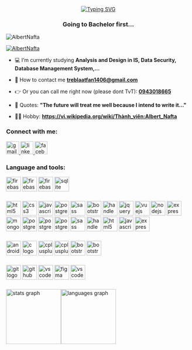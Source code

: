 <div align="center">
 <a href="https://git.io/typing-svg"><img src="https://readme-typing-svg.demolab.com?font=Fira+Code&pause=1000&color=00F7EC&center=true&vCenter=true&random=false&width=435&lines=Hi%2C+i+am+Albert+de+Nafta.;I+am+glad+that+you+are+here." alt="Typing SVG" /></a>
</div>
<h3 align="center">Going to Bachelor first...</h3>
<p align="left">
  <img
    src="https://komarev.com/ghpvc/?username=AlbertNafta&label=Profile%20views&color=0e75b6&style=flat"
    alt="AlbertNafta"
  />
</p>

<p align="left">
  <a href="https://github.com/ryo-ma/github-profile-trophy"
    ><img
      src="https://github-profile-trophy.vercel.app/?username=AlbertNafta"
      alt="AlbertNafta"
  /></a>
</p>

- 💻 I’m currently studying **Analysis and Design in IS, Data Security, Database Management System,...**

- 📧 How to contact me **treblaatfan1406@gmail.com**

- 👉 Or you can call me right now (please dont TvT): **<a href="tel:0943018665"> 0943018665 </a>**

- 👀 Quotes: **"The future will treat me well because I intend to write it..."**

- 🏃‍♀ Hobby: **https://vi.wikipedia.org/wiki/Thành_viên:Albert_Nafta**

### Connect with me:

<div align="left">
  <a href="mailto:treblaatfan1406@gmail.com">
    <img src="https://img.shields.io/static/v1?message=Gmail&logo=gmail&label=&color=D14836&logoColor=white&labelColor=&style=for-the-badge" height="35" alt="gmail logo"  />
  </a>
  <a href="https://www.linkedin.com/in/lcnhan1463/">
    <img src="https://img.shields.io/static/v1?message=LinkedIn&logo=linkedin&label=&color=0077B5&logoColor=white&labelColor=&style=for-the-badge" height="35" alt="linkedin logo"  />
  </a>
  <a href="https://www.facebook.com/Albert.De.Nafta/">
    <img src="https://img.shields.io/static/v1?message=Facebook&logo=facebook&label=&color=1877F2&logoColor=white&labelColor=&style=for-the-badge" height="35" alt="facebook logo"  />
  </a>

</div>

</p>

### Language and tools:

  <div align="left">
    <img src="https://img.shields.io/badge/AJAX-FFCA28?logo=ajax&logoColor=black&style=for-the-badge" height="40" alt="firebase logo"  />
  <img src="https://img.shields.io/badge/Oracle-FFCA28?logo=oracle&logoColor=black&style=for-the-badge" height="40" alt="firebase logo"  />
  <img src="https://img.shields.io/badge/Firebase-FFCA28?logo=firebase&logoColor=black&style=for-the-badge" height="40" alt="firebase logo"  />
  <img src="https://img.shields.io/badge/SQLite-003B57?logo=sqlite&logoColor=white&style=for-the-badge" height="40" alt="sqlite logo"  />
  
  ###

  <img src="https://img.shields.io/badge/HTML5-E34F26?logo=html5&logoColor=white&style=for-the-badge" height="40" alt="html5 logo"  />
  <img src="https://img.shields.io/badge/CSS3-1572B6?logo=css3&logoColor=white&style=for-the-badge" height="40" alt="css3 logo"  />
  <img src="https://img.shields.io/badge/JavaScript-F7DF1E?logo=javascript&logoColor=black&style=for-the-badge" height="40" alt="javascript logo"  />
        <img src="https://img.shields.io/badge/Tableau-4169E1?logo=tableau&logoColor=white&style=for-the-badge" height="40" alt="postgresql logo"  />
  <img src="https://img.shields.io/badge/Sass-CC6699?logo=sass&logoColor=black&style=for-the-badge" height="40" alt="sass logo"  />
  <img src="https://img.shields.io/badge/Bootstrap-7952B3?logo=bootstrap&logoColor=white&style=for-the-badge" height="40" alt="bootstrap logo"  />
  <img src="https://img.shields.io/badge/Handlebars.js-000000?logo=handlebarsdotjs&logoColor=white&style=for-the-badge" height="40" alt="handlebars logo"  />
  <img src="https://img.shields.io/badge/jQuery-0769AD?logo=jquery&logoColor=white&style=for-the-badge" height="40" alt="jquery logo"  />
  <img src="https://img.shields.io/badge/Vue.js-4FC08D?logo=vuedotjs&logoColor=black&style=for-the-badge" height="40" alt="vuejs logo"  />
  <img src="https://img.shields.io/badge/Node.js-339933?logo=nodedotjs&logoColor=white&style=for-the-badge" height="40" alt="nodejs logo"  />
  <img src="https://img.shields.io/badge/Express-000000?logo=express&logoColor=white&style=for-the-badge" height="40" alt="express logo"  />
  <img src="https://img.shields.io/badge/MongoDB-47A248?logo=mongodb&logoColor=white&style=for-the-badge" height="40" alt="mongodb logo"  />
  <img src="https://img.shields.io/badge/PostgreSQL-4169E1?logo=postgresql&logoColor=white&style=for-the-badge" height="40" alt="postgresql logo"  />
    <img src="https://img.shields.io/badge/MySQL-4169E1?logo=mysql&logoColor=white&style=for-the-badge" height="40" alt="postgresql logo"  />
        <img src="https://img.shields.io/badge/EnterpriseArchitect-4169E1?logo=enterprisearchitect&logoColor=white&style=for-the-badge" height="40" alt="postgresql logo"  />
          <img src="https://img.shields.io/badge/MIPSx86-CC6699?logo=mip&logoColor=black&style=for-the-badge" height="40" alt="sass logo"  />
            <img src="https://img.shields.io/badge/Jupyter-000000?logo=jupyter&logoColor=white&style=for-the-badge" height="40" alt="handlebars logo"  />
              <img src="https://img.shields.io/badge/R-E34F26?logo=r&logoColor=white&style=for-the-badge" height="40" alt="html5 logo"  />
                <img src="https://img.shields.io/badge/Spring Framework-F7DF1E?logo=framework&logoColor=black&style=for-the-badge" height="40" alt="javascript logo"  />
                  <img src="https://img.shields.io/badge/jQuery-000000?logo=jquery&logoColor=white&style=for-the-badge" height="40" alt="express logo"  />





  
  ###
  <img src="https://img.shields.io/badge/Java-ED8B00?style=for-the-badge&logo=openjdk&logoColor=white" height="40" alt="android logo"  />
  <img src="https://img.shields.io/badge/C-A8B9CC?logo=c&logoColor=black&style=for-the-badge" height="40" alt="c logo"  />
  <img src="https://img.shields.io/badge/C++-00599C?logo=cplusplus&logoColor=white&style=for-the-badge" height="40" alt="cplusplus logo"  />
  <img src="https://img.shields.io/badge/Python-00599C?logo=cplusplus&logoColor=white&style=for-the-badge" height="40" alt="cplusplus logo"  />
  <img src="https://img.shields.io/badge/Ruby-7952B3?logo=ruby&logoColor=white&style=for-the-badge" height="40" alt="bootstrap logo"  />
    <img src="https://img.shields.io/badge/-ReactJs-61DAFB?logo=react&logoColor=white&style=for-the-badge" height="40" alt="bootstrap logo"  />


###

  <img src="https://img.shields.io/badge/Git-F05032?logo=git&logoColor=white&style=for-the-badge" height="40" alt="git logo"  />
  <img src="https://img.shields.io/badge/GitHub-181717?logo=github&logoColor=white&style=for-the-badge" height="40" alt="github logo"  />
    <img src="https://img.shields.io/badge/Visual Studio Code-007ACC?logo=visualstudiocode&logoColor=white&style=for-the-badge" height="40" alt="vscode logo"  />
  <img src="https://img.shields.io/badge/Figma-F24E1E?logo=figma&logoColor=white&style=for-the-badge" height="40" alt="figma logo"  />
    <img src="https://img.shields.io/badge/Docker-007ACC?logo=docker&logoColor=white&style=for-the-badge" height="40" alt="vscode logo"  />

</div>

###

<div style="display: flex;">
  <img src="https://github-readme-stats.vercel.app/api?username=AlbertNafta&hide_title=false&hide_rank=false&show_icons=true&include_all_commits=true&count_private=true&disable_animations=false&theme=dracula&locale=en&hide_border=false" height="150" alt="stats graph"  />
  <img src="https://github-readme-stats.vercel.app/api/top-langs?username=AlbertNafta&locale=en&hide_title=false&layout=compact&card_width=320&langs_count=5&theme=dracula&hide_border=false" height="150" alt="languages graph"  />
</div>
